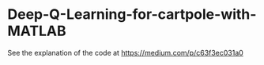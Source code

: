 # Deep-Q-Learning-for-cartpole-with-MATLAB
See the explanation of the code at https://medium.com/p/c63f3ec031a0
